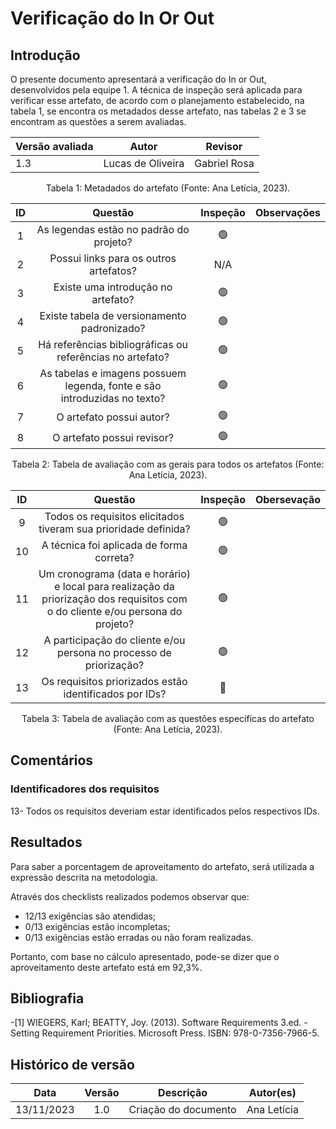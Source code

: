 # Verificação do In Or Out

## Introdução

O presente documento apresentará a verificação do In or Out, desenvolvidos pela equipe 1. A técnica de inspeção será aplicada para verificar esse artefato, de acordo com o planejamento estabelecido, na tabela 1, se encontra os metadados desse artefato, nas tabelas 2 e 3 se encontram as questões a serem avaliadas.

<center>

| Versão avaliada | Autor        | Revisor                         |
| --------------- | ------------ | ------------------------------- |
| 1.3             | Lucas de Oliveira | Gabriel Rosa |

</center>

<div style="text-align: center">
<p> Tabela 1: Metadados do artefato (Fonte: Ana Letícia, 2023). </p>
</div>

| ID  |                                 Questão                                  | Inspeção | Observações |
| :-: | :----------------------------------------------------------------------: | :------: | ----------- |
|  1  |                 As legendas estão no padrão do projeto?                  |    🟢    |    |
|  2  |                  Possui links para os outros artefatos?                  |   N/A    |             |
|  3  |                    Existe uma introdução no artefato?                    |    🟢    |             |
|  4  |               Existe tabela de versionamento padronizado?                |    🟢    |             |
|  5  |        Há referências bibliográficas ou referências no artefato?         |    🟢    |             |
|  6  | As tabelas e imagens possuem legenda, fonte e são introduzidas no texto? |    🟢    |             |
|  7  |                         O artefato possui autor?                         |    🟢    |             |
|  8  |                        O artefato possui revisor?                        |    🟢    |             |

<div style="text-align: center">
<p> Tabela 2: Tabela de avaliação com as gerais para todos os artefatos (Fonte: Ana Letícia, 2023). </p>
</div>

| ID  |                                                            Questão                                                             | Inspeção | Obersevação                           |
| :-: | :----------------------------------------------------------------------------------------------------------------------------: | :------: | ------------------------------------- |
|  9  |                                Todos os requisitos elicitados tiveram sua prioridade definida?                                 |    🟢    |                                       |
| 10  |                                            A técnica foi aplicada de forma correta?                                            |    🟢    |                                       |
| 11  | Um cronograma (data e horário) e local para realização da priorização dos requisitos com o do cliente e/ou persona do projeto? |    🟢    |  |
| 12  |                               A participação do cliente e/ou persona no processo de priorização?                               |    🟢    |  |
| 13  |                                     Os requisitos priorizados estão identificados por IDs?                                     |    🔴    |                                       |

<div style="text-align: center">
<p> Tabela 3: Tabela de avaliação com as questões específicas do artefato (Fonte: Ana Letícia, 2023). </p>
</div>

## Comentários

### Identificadores dos requisitos

13- Todos os requisitos deveriam estar identificados pelos respectivos IDs.

## Resultados

Para saber a porcentagem de aproveitamento do artefato, será utilizada a expressão descrita na metodologia.

Através dos checklists realizados podemos observar que:

- 12/13 exigências são atendidas;
- 0/13 exigências estão incompletas;
- 0/13 exigências estão erradas ou não foram realizadas.

Portanto, com base no cálculo apresentado, pode-se dizer que o aproveitamento deste artefato está em 92,3%.

## Bibliografia

-[1] WIEGERS, Karl; BEATTY, Joy. (2013). Software Requirements 3.ed. - Setting Requirement Priorities. Microsoft Press. ISBN:  978-0-7356-7966-5.

## Histórico de versão

|    Data    | Versão |      Descrição       |    Autor(es)     |
| :--------: | :----: | :------------------: | :--------------: |
| 13/11/2023 |  1.0   | Criação do documento | Ana Letícia |
